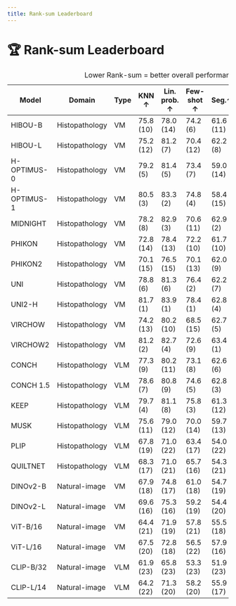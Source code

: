 ```yaml
---
title: Rank-sum Leaderboard
---
```


# 🏆 Rank-sum Leaderboard

<div class="table-responsive-sm">
  <table id="rankTable" class="table table-hover table-bordered table-sm nowrap w-100">
    <caption>Lower Rank-sum = better overall performance</caption>
    <thead class="align-middle text-center">
      <tr>
        <th>Model</th>
        <th>Domain</th>
        <th>Type</th>
        <th>KNN &uarr;</th>
        <th>Lin. prob. &uarr;</th>
        <th>Few-shot &uarr;</th>
        <th>Seg.&uarr;</th>
        <th>Calib. &darr;</th>
        <th>Adv. attack &darr;</th>
        <th>Rank sum &darr;</th>
      </tr>
    </thead>
    <tbody>
      <tr><td>HIBOU-B</td><td>Histopathology</td><td>VM</td><td>75.8 (10)</td><td>78.0 (14)</td><td>74.2 (6)</td><td>61.6 (11)</td><td>3.7 (2)</td><td>52.8 (14)</td><td>57 (9)</td></tr>
      <tr><td>HIBOU-L</td><td>Histopathology</td><td>VM</td><td>75.2 (12)</td><td>81.2 (7)</td><td>70.4 (12)</td><td>62.2 (8)</td><td>5.5 (18)</td><td>40.0 (5)</td><td>62 (11)</td></tr>
      <tr><td>H-OPTIMUS-0</td><td>Histopathology</td><td>VM</td><td>79.2 (5)</td><td>81.4 (5)</td><td>73.4 (7)</td><td>59.0 (14)</td><td>4.7 (13)</td><td>44.2 (9)</td><td>53 (7)</td></tr>
      <tr><td>H-OPTIMUS-1</td><td>Histopathology</td><td>VM</td><td>80.5 (3)</td><td>83.3 (2)</td><td>74.8 (4)</td><td>58.4 (15)</td><td>4.1 (4)</td><td>58.0 (17)</td><td>45 (5)</td></tr>
      <tr><td>MIDNIGHT</td><td>Histopathology</td><td>VM</td><td>78.2 (8)</td><td>82.9 (3)</td><td>70.6 (11)</td><td>62.9 (2)</td><td>3.2 (1)</td><td>36.3 (4)</td><td>29 (3)</td></tr>
      <tr><td>PHIKON</td><td>Histopathology</td><td>VM</td><td>72.8 (14)</td><td>78.4 (13)</td><td>72.2 (10)</td><td>61.7 (10)</td><td>6.4 (22)</td><td>34.4 (3)</td><td>72 (13)</td></tr>
      <tr><td>PHIKON2</td><td>Histopathology</td><td>VM</td><td>70.1 (15)</td><td>76.5 (15)</td><td>70.1 (13)</td><td>62.0 (9)</td><td>4.6 (11)</td><td>45.6 (11)</td><td>74 (14)</td></tr>
      <tr><td>UNI</td><td>Histopathology</td><td>VM</td><td>78.8 (6)</td><td>81.3 (6)</td><td>76.4 (2)</td><td>62.2 (7)</td><td>4.3 (7)</td><td>42.8 (7)</td><td>35 (4)</td></tr>
      <tr><td>UNI2-H</td><td>Histopathology</td><td>VM</td><td>81.7 (1)</td><td>83.9 (1)</td><td>78.4 (1)</td><td>62.8 (4)</td><td>4.5 (8)</td><td>34.3 (2)</td><td>17 (1)</td></tr>
      <tr><td>VIRCHOW</td><td>Histopathology</td><td>VM</td><td>74.2 (13)</td><td>80.2 (10)</td><td>68.5 (15)</td><td>62.7 (5)</td><td>5.5 (20)</td><td>41.0 (6)</td><td>69 (12)</td></tr>
      <tr><td>VIRCHOW2</td><td>Histopathology</td><td>VM</td><td>81.2 (2)</td><td>82.7 (4)</td><td>72.6 (9)</td><td>63.4 (1)</td><td>4.6 (10)</td><td>33.6 (1)</td><td>27 (2)</td></tr>
      <tr><td>CONCH</td><td>Histopathology</td><td>VLM</td><td>77.3 (9)</td><td>80.2 (11)</td><td>73.1 (8)</td><td>62.6 (6)</td><td>4.3 (6)</td><td>55.0 (15)</td><td>55 (8)</td></tr>
      <tr><td>CONCH&nbsp;1.5</td><td>Histopathology</td><td>VLM</td><td>78.6 (7)</td><td>80.8 (9)</td><td>74.6 (5)</td><td>62.8 (3)</td><td>4.9 (14)</td><td>75.3 (23)</td><td>61 (10)</td></tr>
      <tr><td>KEEP</td><td>Histopathology</td><td>VLM</td><td>79.7 (4)</td><td>81.1 (8)</td><td>75.8 (3)</td><td>61.3 (12)</td><td>4.7 (12)</td><td>44.7 (10)</td><td>49 (6)</td></tr>
      <tr><td>MUSK</td><td>Histopathology</td><td>VLM</td><td>75.6 (11)</td><td>79.0 (12)</td><td>70.0 (14)</td><td>59.7 (13)</td><td>4.5 (9)</td><td>69.3 (22)</td><td>81 (15)</td></tr>
      <tr><td>PLIP</td><td>Histopathology</td><td>VLM</td><td>67.8 (19)</td><td>71.0 (22)</td><td>63.4 (17)</td><td>54.0 (22)</td><td>4.9 (15)</td><td>56.9 (16)</td><td>111 (20)</td></tr>
      <tr><td>QUILTNET</td><td>Histopathology</td><td>VLM</td><td>68.3 (17)</td><td>71.0 (21)</td><td>65.7 (16)</td><td>54.3 (21)</td><td>7.0 (23)</td><td>52.7 (13)</td><td>111 (20)</td></tr>
      <tr><td>DINOv2-B</td><td>Natural-image</td><td>VM</td><td>67.9 (18)</td><td>74.8 (17)</td><td>61.0 (18)</td><td>54.7 (19)</td><td>5.5 (21)</td><td>65.8 (20)</td><td>113 (21)</td></tr>
      <tr><td>DINOv2-L</td><td>Natural-image</td><td>VM</td><td>69.6 (16)</td><td>75.3 (16)</td><td>59.2 (19)</td><td>54.4 (20)</td><td>5.3 (17)</td><td>64.5 (19)</td><td>107 (19)</td></tr>
      <tr><td>ViT-B/16</td><td>Natural-image</td><td>VM</td><td>64.4 (21)</td><td>71.9 (19)</td><td>57.8 (21)</td><td>55.5 (18)</td><td>3.9 (3)</td><td>46.8 (12)</td><td>94 (16)</td></tr>
      <tr><td>ViT-L/16</td><td>Natural-image</td><td>VM</td><td>67.5 (20)</td><td>72.8 (18)</td><td>56.5 (22)</td><td>57.9 (16)</td><td>5.0 (16)</td><td>44.1 (8)</td><td>100 (17)</td></tr>
      <tr><td>CLIP-B/32</td><td>Natural-image</td><td>VLM</td><td>61.9 (23)</td><td>65.8 (23)</td><td>53.3 (23)</td><td>51.9 (23)</td><td>5.5 (19)</td><td>60.4 (18)</td><td>129 (22)</td></tr>
      <tr><td>CLIP-L/14</td><td>Natural-image</td><td>VLM</td><td>64.2 (22)</td><td>71.3 (20)</td><td>58.2 (20)</td><td>55.9 (17)</td><td>4.2 (5)</td><td>67.8 (21)</td><td>105 (18)</td></tr>
    </tbody>
  </table>
</div>
